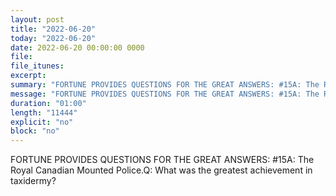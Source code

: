 ```yaml
---
layout: post
title: "2022-06-20"
today: "2022-06-20"
date: 2022-06-20 00:00:00 0000
file:
file_itunes:
excerpt:
summary: "FORTUNE PROVIDES QUESTIONS FOR THE GREAT ANSWERS: #15A: The Royal Canadian Mounted Police.Q: What was the greatest achievement in taxidermy?"
message: "FORTUNE PROVIDES QUESTIONS FOR THE GREAT ANSWERS: #15A: The Royal Canadian Mounted Police.Q: What was the greatest achievement in taxidermy?"
duration: "01:00"
length: "11444"
explicit: "no"
block: "no"
---
```

FORTUNE PROVIDES QUESTIONS FOR THE GREAT ANSWERS: #15A: The Royal Canadian Mounted Police.Q: What was the greatest achievement in taxidermy?

